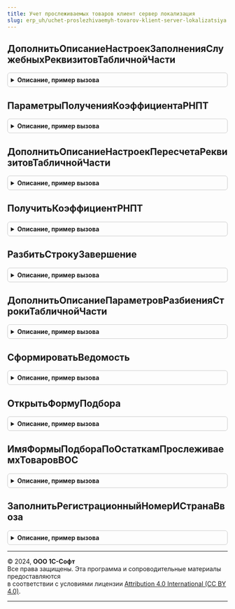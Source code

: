 ```yaml
---
title: Учет прослеживаемых товаров клиент сервер локализация
slug: erp_uh/uchet-proslezhivaemyh-tovarov-klient-server-lokalizatsiya
---
```



## ДополнитьОписаниеНастроекЗаполненияСлужебныхРеквизитовТабличнойЧасти
<details style="margin: 1em 0; padding: 0.5em; border: 1px solid #ccc; border-radius: 6px;">

<summary style="font-weight: bold; cursor: pointer;">Описание, пример вызова</summary>

```bsl

// Дополняет структуру действий пересчета строки табличной части, с целью заполнения признака 'ВедетсяУчетПоРНПТ'.
//
// Параметры:
//	СтруктураДействий - Структура - описывает действия, где:
//		* Ключ - Строка - наименование действия.
//		* Значение - Структура - параметры действия.
//	ПараметрыДействияСоСтрокой - Структура, Неопределено - коллекция, ключом у которой выступает имя источника поля
//															номенклатура (для которой осуществляется проверка признака
//															прослеживаемости), например, "НоменклатураОприходование".
//															А значением - имя поля, хранящим сведения о признаке
//															прослеживаемости номенклатуры, например,
//															"ВедетсяУчетПоРНПТОприходование".
//
Процедура ДополнитьОписаниеНастроекЗаполненияСлужебныхРеквизитовТабличнойЧасти(СтруктураДействий, Экспорт
```

Пример вызова
```bsl
УчетПрослеживаемыхТоваровКлиентСерверЛокализация.ДополнитьОписаниеНастроекЗаполненияСлужебныхРеквизитовТабличнойЧасти(СтруктураДействий, );
```
</details>

## ПараметрыПолученияКоэффициентаРНПТ
<details style="margin: 1em 0; padding: 0.5em; border: 1px solid #ccc; border-radius: 6px;">

<summary style="font-weight: bold; cursor: pointer;">Описание, пример вызова</summary>

```bsl

// Возвращает структуру, содержащую поля значений, используемых для заполнения количества по РНПТ в строках табличной
// части документа.
//
// Параметры:
//	Объект - ДанныеФормыСтруктура, Структура - данные формы объекта, которые содержат:
//		* Ссылка - ДокументСсылка - ссылка на документ в ИБ, с которым осуществляется работа.
//	ИмяПоляМестоХранения - Строка - имя поля Склад или другого места хранения, находящегося в шапке объекта или табличной части.
//	МестоХраненияВТабличнойЧасти - Булево - признак наличия поля Склад или другого места хранения в табличной части объекта.
//	ИменаПолейССуффиксом - Неопределено, Структура - коллекция, содержащая имена рекизитов с суффиксом:
//		* Ключ - Строка - имя реквизита без суффикса, например "Номенклатура"
//		* Значение - Строка - имя реквизита с суффиксом, например "НоменклатураОприходование".
//
// Возвращаемое значение:
//	Структура - содержит следующие свойства:
//		* ИсключаемыйДокумент - ДокументСсылка - документ, движения которого исключаются при расчета коэффициента по РНПТ.
//		* Организация - СправочникСсылка.Организации - организация, для которой рассчитывается коэффициент по РНПТ.
//		* Соглашение - СправочникСсылка.СоглашенияСКлиентами - соглашение, для которого рассчитывается коэффициент по РНПТ.
//		* МестоХраненияВТабличнойЧасти - Булево - признак наличия поля Склад или другого места хранения в табличной части объекта.
//		* ИмяПоляМестоХранения - Строка - имя поля Склад или другого места хранения, находящегося в шапке объекта или табличной части.
//		* МестоХранения - СправочникСсылка.Склады - склад или другое место хранения, для которого рассчитывается коэффициент по РНПТ.
//		* ИменаПолейССуффиксом - Неопределено, Структура - коллекция, содержащая имена рекизитов с суффиксом:
//			** Ключ - Строка - имя реквизита без суффикса, например "Номенклатура"
//			** Значение - Строка - имя реквизита с суффиксом, например "НоменклатураОприходование".
//
Функция ПараметрыПолученияКоэффициентаРНПТ(Объект, ИмяПоляМестоХранения = "Склад", МестоХраненияВТабличнойЧасти = Ложь, Экспорт
```

Пример вызова
```bsl
Результат = УчетПрослеживаемыхТоваровКлиентСерверЛокализация.ПараметрыПолученияКоэффициентаРНПТ(Объект, ИмяПоляМестоХранения, МестоХраненияВТабличнойЧасти, );
```
</details>

## ДополнитьОписаниеНастроекПересчетаРеквизитовТабличнойЧасти
<details style="margin: 1em 0; padding: 0.5em; border: 1px solid #ccc; border-radius: 6px;">

<summary style="font-weight: bold; cursor: pointer;">Описание, пример вызова</summary>

```bsl

// Дополняет структуру действий пересчета строки табличной части, с целью пересчета поля 'КоличествоПоРНПТ'.
//
// Параметры:
//	Объект - ДанныеФормыСтруктура - данные формы объекта.
//	СтруктураДействий - Структура - описывает действия, где Ключ - наименование действия,
//									Значение - Структура - параметры действия.
//	ИмяПоляМестоХранения - Строка - имя поля Склад или другого места хранения, находящегося в шапке объекта или табличной части.
//	МестоХраненияВТабличнойЧасти - Булево - признак наличия поля Склад или другого места хранения в табличной части объекта.
//	Суффикс - Строка - Суффикс имени полей Количество и КоличествоПоРНПТ. Сообщает системе что нужно обращаться по
//	именам КоличествоСуффикс и КоличествоПоРНПТСуффикс.
//
Процедура ДополнитьОписаниеНастроекПересчетаРеквизитовТабличнойЧасти(Объект, Экспорт
```

Пример вызова
```bsl
УчетПрослеживаемыхТоваровКлиентСерверЛокализация.ДополнитьОписаниеНастроекПересчетаРеквизитовТабличнойЧасти(Объект, );
```
</details>

## ПолучитьКоэффициентРНПТ
<details style="margin: 1em 0; padding: 0.5em; border: 1px solid #ccc; border-radius: 6px;">

<summary style="font-weight: bold; cursor: pointer;">Описание, пример вызова</summary>

```bsl

// Возвращает значение коэффициента по РНПТ для текущей строки табличной части объекта по заданным параметрам.
//
// Параметры:
//	ПараметрыПересчета - см. УчетПрослеживаемыхТоваровКлиентСерверЛокализация.ПараметрыПолученияКоэффициентаРНПТ.
//	ТекущаяСтрока - Структура - строка табличной части для которой выполняется расчет коэффициента по РНПТ.
//	КэшированныеЗначения - Структура - кэшированные значения текущей строки табличной части.
//
// Возвращаемое значение:
//	Число - коэффициент по РНПТ.
//
Функция ПолучитьКоэффициентРНПТ(ПараметрыПересчета, ТекущаяСтрока, КэшированныеЗначения) Экспорт
```

Пример вызова
```bsl
Результат = УчетПрослеживаемыхТоваровКлиентСерверЛокализация.ПолучитьКоэффициентРНПТ(ПараметрыПересчета, ТекущаяСтрока, КэшированныеЗначения) 
```
</details>

## РазбитьСтрокуЗавершение
<details style="margin: 1em 0; padding: 0.5em; border: 1px solid #ccc; border-radius: 6px;">

<summary style="font-weight: bold; cursor: pointer;">Описание, пример вызова</summary>

```bsl

// Вызывается после разбиения строки, для корректного распределения количества по РНПТ.
// Может быть передана в обработку оповещения метода ОбщегоНазначенияУТКлиент.РазбитьСтрокуТЧ.
//
// Параметры:
//	НоваяСтрока - ДанныеФормыЭлементКоллекции - строка табличной части после выполнения разбиения.
//	ДополнительныеПараметры - Структура - со следующими ключами:
//		* ИсходнаяСтрока - ДанныеФормыЭлементКоллекции - ссылка на строку табличной части, которую разбиваем.
//		* ИсходноеКоличество - Число - количество исходной строки, до разбиения.
//
Процедура РазбитьСтрокуЗавершение(НоваяСтрока, ДополнительныеПараметры) Экспорт
```

Пример вызова
```bsl
УчетПрослеживаемыхТоваровКлиентСерверЛокализация.РазбитьСтрокуЗавершение(НоваяСтрока, ДополнительныеПараметры) 
```
</details>

## ДополнитьОписаниеПараметровРазбиенияСтрокиТабличнойЧасти
<details style="margin: 1em 0; padding: 0.5em; border: 1px solid #ccc; border-radius: 6px;">

<summary style="font-weight: bold; cursor: pointer;">Описание, пример вызова</summary>

```bsl

// Дополняет (или создает) структуру содержащую необходимую информацию для разбиения строки табличной части,
// с учетом количества по РНПТ.
//
// Параметры:
//	ТекущаяСтрока - Структура - выделенная строка табличной части.
//	ДополнительныеПараметры - Структура - одноименноый входящий параметр объекта ОписаниеОповещения.
//
// Возвращаемое значение:
//	Структура - свойства содержат необходимую информацию для разбиения строки табличной части
//				с учетом количества по РНПТ.
//
Функция ДополнитьОписаниеПараметровРазбиенияСтрокиТабличнойЧасти(ТекущаяСтрока, Экспорт
```

Пример вызова
```bsl
Результат = УчетПрослеживаемыхТоваровКлиентСерверЛокализация.ДополнитьОписаниеПараметровРазбиенияСтрокиТабличнойЧасти(ТекущаяСтрока, );
```
</details>

## СформироватьВедомость
<details style="margin: 1em 0; padding: 0.5em; border: 1px solid #ccc; border-radius: 6px;">

<summary style="font-weight: bold; cursor: pointer;">Описание, пример вызова</summary>

```bsl

// Открывает форму отчета Ведомость прослеживаемых товаров в составе ОС с заданными параметрами.
//
// Параметры:
//	ПараметрыФормы - Структура - параметры для формирования отчета.
Процедура СформироватьВедомость(ПараметрыФормы) Экспорт
```

Пример вызова
```bsl
УчетПрослеживаемыхТоваровКлиентСерверЛокализация.СформироватьВедомость(ПараметрыФормы) 
```
</details>

## ОткрытьФормуПодбора
<details style="margin: 1em 0; padding: 0.5em; border: 1px solid #ccc; border-radius: 6px;">

<summary style="font-weight: bold; cursor: pointer;">Описание, пример вызова</summary>

```bsl

// Открывает форму подбора с заданными параметрами.
//
// Параметры:
//	ПараметрыПодбора - Структура - параметры для формирования отчета.
//  Форма - Форма - форма-владелец.
Процедура ОткрытьФормуПодбора(ПараметрыПодбора, Форма) Экспорт
```

Пример вызова
```bsl
УчетПрослеживаемыхТоваровКлиентСерверЛокализация.ОткрытьФормуПодбора(ПараметрыПодбора, Форма) 
```
</details>

## ИмяФормыПодбораПоОстаткамПрослеживаемхТоваровВОС
<details style="margin: 1em 0; padding: 0.5em; border: 1px solid #ccc; border-radius: 6px;">

<summary style="font-weight: bold; cursor: pointer;">Описание, пример вызова</summary>

```bsl

//	Возвращает имя формы подбора по остаткам прослеживаемых товаров в составе ОС
//
// Возвращаемое значение:
//	Строка - имя формы подбора по остаткам прослеживаемых товаров в составе ОС
//
Функция ИмяФормыПодбораПоОстаткамПрослеживаемхТоваровВОС() Экспорт
```

Пример вызова
```bsl
Результат = УчетПрослеживаемыхТоваровКлиентСерверЛокализация.ИмяФормыПодбораПоОстаткамПрослеживаемхТоваровВОС() 
```
</details>

## ЗаполнитьРегистрационныйНомерИСтранаВвоза
<details style="margin: 1em 0; padding: 0.5em; border: 1px solid #ccc; border-radius: 6px;">

<summary style="font-weight: bold; cursor: pointer;">Описание, пример вызова</summary>

```bsl

// Заполняет параметры таможенной декларации - регистрационный номер и признак того, декларировался ли товар в РФ.
// Порядок получения регистрационного номера таможенной декларации см. УчетНДСКлиентСерверЛокализация.ПроверитьКорректностьНомераТаможеннойДекларации.
// Если передан параметр ТипНомераГТД, который содержит не пустое значение, тогда РегистрационныйНомер заполнится
// в зависимости от значения параметра.
// Если РегистрационныйНомер примет значение пустой строки, будет установлен признак, что товар декларировался не в РФ.
//
// Параметры:
//	ДанныеНомера - Структура - коллекция, содержащая служебную информацию, получаемую из номера таможенной декларации.
//	НомерТаможеннойДекларации - Строка - номер таможенной декларации или регистрационный номер таможенной декларации.
//	ТипНомераГТД - ПеречислениеСсылка.ТипыНомеровГТД, Неопределено - тип элемента справочника НомераГТД.
//
Процедура ЗаполнитьРегистрационныйНомерИСтранаВвоза(ДанныеНомера, НомерТаможеннойДекларации, ТипНомераГТД = Неопределено) Экспорт
```

Пример вызова
```bsl
УчетПрослеживаемыхТоваровКлиентСерверЛокализация.ЗаполнитьРегистрационныйНомерИСтранаВвоза(ДанныеНомера, НомерТаможеннойДекларации, ТипНомераГТД);
```
</details>

---

© 2024, **ООО 1С-Софт**  
Все права защищены. Эта программа и сопроводительные материалы предоставляются  
в соответствии с условиями лицензии [Attribution 4.0 International (CC BY 4.0)](https://creativecommons.org/licenses/by/4.0/legalcode).

---
